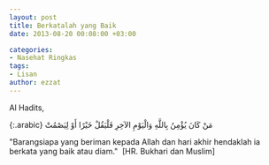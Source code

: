 ```yaml
---
layout: post
title: Berkatalah yang Baik
date: 2013-08-20 00:08:00 +03:00

categories:
- Nasehat Ringkas
tags:
- Lisan
author: ezzat
---
```

Al Hadits,

{:.arabic}
مَنْ كَانَ يُؤْمِنُ بِاللَّهِ وَالْيَوْمِ الآخِرِ فَلْيَقُلْ خَيْرًا أَوْ  لِيَصْمُتْ


"Barangsiapa yang beriman kepada Allah dan hari akhir hendaklah ia berkata yang baik atau diam." 
[HR. Bukhari dan Muslim]
